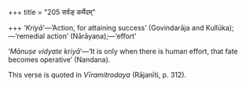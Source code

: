 +++
title = "205 सर्वङ् कर्मेदम्"

+++
‘*Kriyā*’—‘Action, for attaining success’ (Govindarāja and
Kullūka);—‘remedial action’ (Nārāyaṇa);—‘effort’

‘*Mānuṣe* *vidyate kriyā*’—‘It is only when there is human effort, that
fate becomes operative’ (Nandana).

This verse is quoted in *Vīramitrodaya* (Rājanīti, p. 312).


